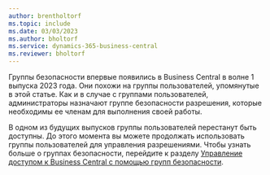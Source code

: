 ```yaml
---
author: brentholtorf
ms.topic: include
ms.date: 03/03/2023
ms.author: bholtorf
ms.service: dynamics-365-business-central
ms.reviewer: bholtorf
---
```


Группы безопасности впервые появились в Business Central в волне 1 выпуска 2023 года. Они похожи на группы пользователей, упомянутые в этой статье. Как и в случае с группами пользователей, администраторы назначают группе безопасности разрешения, которые необходимы ее членам для выполнения своей работы.

В одном из будущих выпусков группы пользователей перестанут быть доступны. До этого момента вы можете продолжать использовать группы пользователей для управления разрешениями. Чтобы узнать больше о группах безопасности, перейдите к разделу [Управление доступом к Business Central с помощью групп безопасности](../ui-security-groups.md).

